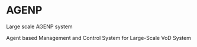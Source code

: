 AGENP
=====
Large scale AGENP system

Agent based Management and Control System for Large-Scale VoD System
